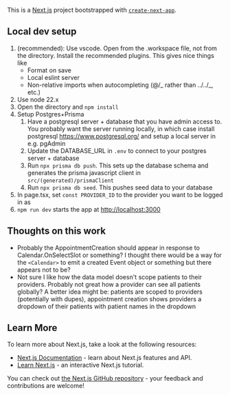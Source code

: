 This is a [Next.js](https://nextjs.org) project bootstrapped with [`create-next-app`](https://nextjs.org/docs/app/api-reference/cli/create-next-app).

## Local dev setup

1. (recommended): Use vscode. Open from the .workspace file, not from the directory. Install the recommended plugins. This gives nice things like
   - Format on save
   - Local eslint server
   - Non-relative imports when autocompleting (@/_ rather than ../../_, etc.)
2. Use node 22.x
3. Open the directory and `npm install`
4. Setup Postgres+Prisma
   1. Have a postgresql server + database that you have admin access to. You probably want the server running locally, in which case install postgresql https://www.postgresql.org/ and setup a local server in e.g. pgAdmin
   2. Update the DATABASE_URL in `.env` to connect to your postgres server + database
   3. Run `npx prisma db push`. This sets up the database schema and generates the prisma javascript client in `src/(generated)/prismaClient`
   4. Run `npx prisma db seed`. This pushes seed data to your database
5. In page.tsx, set `const PROVIDER_ID` to the provider you want to be logged in as
6. `npm run dev` starts the app at [http://localhost:3000](http://localhost:3000)

## Thoughts on this work

- Probably the AppointmentCreation should appear in response to Calendar.OnSelectSlot or something? I thought there would be a way for the `<Calendar>` to emit a created Event object or something but there appears not to be?
- Not sure I like how the data model doesn't scope patients to their providers. Probably not great how a provider can see all patients globally? A better idea might be: patients are scoped to providers (potentially with dupes), appointment creation shows providers a dropdown of their patients with patient names in the dropdown

## Learn More

To learn more about Next.js, take a look at the following resources:

- [Next.js Documentation](https://nextjs.org/docs) - learn about Next.js features and API.
- [Learn Next.js](https://nextjs.org/learn) - an interactive Next.js tutorial.

You can check out [the Next.js GitHub repository](https://github.com/vercel/next.js) - your feedback and contributions are welcome!
